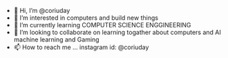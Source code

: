 - 👋 Hi, I’m @coriuday
- 👀 I’m interested in computers and build new things
- 🌱 I’m currently learning COMPUTER SCIENCE ENGGINEERING
- 💞️ I’m looking to collaborate on learning togather about computers and AI machine learning and Gaming
- 📫 How to reach me ... instagram id: @coriuday

<!---
coriuday/coriuday is a ✨ special ✨ repository because its `README.md` (this file) appears on your GitHub profile.
You can click the Preview link to take a look at your changes.
--->
